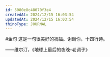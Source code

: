 ```yaml
---
id: 5080e8c48070f3e4
createdAt: 2024/12/15 16:03:54
updatedAt: 2024/12/15 16:03:54
thinoType: JOURNAL
---
```

#金句 这是一句很美好的祝福。谢谢你，十四行诗。

——维尔汀，《地球上最后的夜晚-老调子》